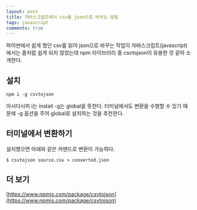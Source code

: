 ```yaml
---
layout: post
title: 자바스크립트에서 csv를 json으로 바꾸는 방법
tags: javascript
comments: true
---
```


파이썬에서 쉽게 했던 csv를 읽어 json으로 바꾸는 작업이 자바스크립트(javascript)에서는 좀처럼 쉽게 되지 않았는데 npm 라이브러리 중 csvtojson이 유용한 것 같아 소개한다.

## 설치

```
npm i -g csvtojson
```

아시다시피 i는 install -g는 global을 뜻한다. 터미널에서도 변환을 수행할 수 있기 때문에 -g 옵션을 주어 global로 설치하는 것을 추천한다.

## 터미널에서 변환하기

설치했으면 아래와 같은 커맨드로 변환이 가능하다.

```
$ csvtojson source.csv > converted.json
```

## 더 보기

[https://www.npmjs.com/package/csvtojson](https://www.npmjs.com/package/csvtojson)
